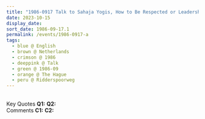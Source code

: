 ```yaml
---
title: "1986-0917 Talk to Sahaja Yogis, How to Be Respected or Leadership and Administration, Part 1, Āśhram, Ridderspoorweg 192, The Hague, Netherlands"
date: 2023-10-15
display_date: 
sort_date: 1986-09-17.1
permalink: /events/1986-0917-a
tags:
  - blue @ English
  - brown @ Netherlands
  - crimson @ 1986
  - deeppink @ Talk
  - green @ 1986-09
  - orange @ The Hague
  - peru @ Ridderspoorweg
---
```


<br>

<wave-list>
  <list-title color="DarkSeaGreen" width="55">Key Quotes</list-title>
  <list-item color="BlanchedAlmond" width="280"><b>Q1:</b> <i></i></list-item>
  <list-item color="Lavender" width="280"><b>Q2:</b> <i></i></list-item>
</wave-list>

<br>

<wave-list>
  <list-title color="DarkSeaGreen" width="55">Comments</list-title>
  <list-item color="BlanchedAlmond" width="280"><b>C1:</b> <i></i></list-item>
  <list-item color="Lavender" width="280"><b>C2:</b> <i></i></list-item>
</wave-list>